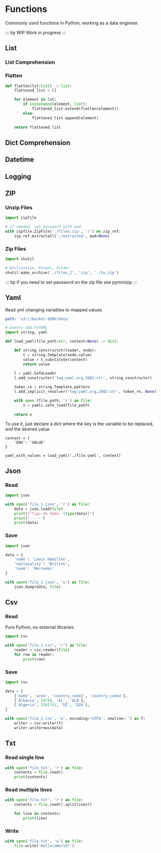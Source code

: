 # Functions
Commonly used functions in Python, working as a data engineer.

::: tip WIP
Work in progress
:::

## List

### List Comprehension

### Flatten

```python
def flatten(lst:list) -> list:
    flattened_list = []

    for element in lst:
        if isinstance(element, list):
            flattened_list.extend(flatten(element))
        else:
            flattened_list.append(element)
    
    return flattened_list

```

## Dict Comprehension

## Datetime

## Logging

## ZIP

### Unzip Files

```python
import zipfile

# if needed, set password with pwd
with zipfile.ZipFile('./files.zip', 'r') as zip_ref:
    zip_ref.extractall('./extracted', pwd=None)
```
### Zip Files

```python
import shutil

# Destination, Format, Folder
shutil.make_archive('./files_2', 'zip', './to_zip')
```

::: tip
if you need to set password on the zip file see pyminizip
:::


## Yaml
Read yml changing variables to mapped values

```yaml
path: 's3://bucket-$ENV/data'
```

```python
# poetry add PyYAML
import string, yaml

def load_yaml(file_path:str, context=None) -> dict:

    def string_constructot(loader, node):
        t = string.Template(node.value)
        value = t.substitute(context)
        return value
    
    l = yaml.SafeLoader
    l.add_constructor('tag:yaml.org,2002:str', string_constructor)

    token_re = string.Template.pattern
    l.add_implicit_resolver('tag:yaml.org,2002:str', token_re, None)

    with open (file_path, 'r') as file:
        x = yamli.safe_load(file_path)
    
    return x
```

To use it, just declare a dict where the key is the variable to be replaced, and the desired value

```
context = {
    'ENV': 'VALUE'
}

yaml_with_values = load_yaml('./file.yaml', context)
```

## Json

### Read

```python
import json

with open('file_1.json', 'r') as file:
    data = json.load(file)
    print(f"tipo do dado: {type(data)}")
    print('-----')
    print(data)
```

### Save

```python
import json

data = {
    'name': 'Lewis Hamilton',
    'nationality': 'British',
    'team': 'Mercedes'
}

with open('file_2.json', 'w') as file:
    json.dump(data, file)
```

## Csv

### Read

Pure Python, no external libraries.

```python
import csv

with open('file_1.csv', 'r') as file:
    reader = csv.reader(file)
    for row in reader:
        print(row)
```

### Save
```python
import csv

data = [
    ['name', 'area', 'country_code2', 'country_code3'],
    ['Albania', 28748, 'AL', 'ALB'],
    ['Algeria', 2381741, 'DZ', 'DZA'],
]

with open('file_2.csv', 'w', encoding='UTF8', newline='') as f:
    writer = csv.writer(f)
    writer.writerows(data)
```

## Txt

### Read single line
```python
with open('file.txt', 'r') as file:
    contents = file.read()
    print(contents)
```

### Read multiple lines
```python
with open('file.txt', 'r') as file:
    contents = file.read().splitlines()

    for line in contents:
        print(line)
```

### Write
```python
with open('file.txt', 'w') as file:
    file.write('Hello\nWorld!')
```